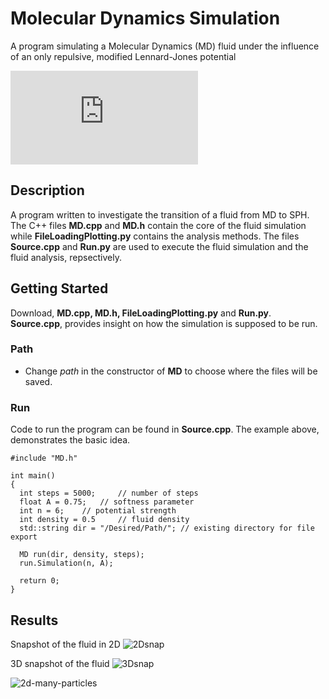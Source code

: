# Molecular Dynamics Simulation

A program simulating a Molecular Dynamics (MD) fluid under the influence of an only repulsive, modified Lennard-Jones potential

![first eq](http://latex.codecogs.com/gif.latex?%5Cphi_%7Bij%7D%20%28r%29%20%3D%20%5Cvarepsilon%5Cbigg%28%5Cdfrac%7B%5Csigma%7D%7B%28r%5E%7B2%7D%20&plus;%20A%29%7D%5Cbigg%29%5E%5Cfrac%7Bn%7D%7B2%7D)



## Description
A program written to investigate the transition of a fluid from MD to SPH. The C++ files **MD.cpp** and **MD.h** contain the core of the fluid simulation while **FileLoadingPlotting.py** contains the analysis methods. The files **Source.cpp** and **Run.py** are used to execute the fluid simulation and the fluid analysis, repsectively.

## Getting Started
Download, **MD.cpp, MD.h, FileLoadingPlotting.py** and **Run.py**. **Source.cpp**, provides insight on how the simulation is supposed to be run.

### Path
* Change *path* in the constructor of **MD** to choose where the files will be saved.


### Run
Code to run the program can be found in **Source.cpp**. The example above, demonstrates the basic idea.

```
#include "MD.h"

int main()
{
  int steps = 5000; 	// number of steps
  float A = 0.75; 	// softness parameter
  int n = 6;  	// potential strength
  int density = 0.5 	// fluid density
  std::string dir = "/Desired/Path/"; // existing directory for file export
  
  MD run(dir, density, steps);
  run.Simulation(n, A);

  return 0;
}
```

## Results
Snapshot of the fluid in 2D
![2Dsnap](https://github.com/GiannisNikiteas/MD-simulation/blob/master/snap_n6_a075.png?raw=true)

3D snapshot of the fluid
![3Dsnap](https://github.com/GiannisNikiteas/MD-simulation/blob/master/3d075.png?raw=true)

![2d-many-particles](https://github.com/GiannisNikiteas/MD-simulation/blob/master/snap_2744_n6_a4.png?raw=true)

<!-- 2D Animation of the fluid with time
![vid]() -->
